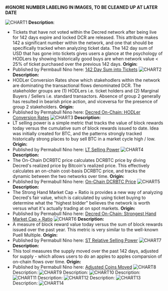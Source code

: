 **#IGNORE NUMBER LABELING IN IMAGES, TO BE CLEANED UP AT LATER DATE**

![CHART1](https://github.com/permabullnino/nino_on_chain/blob/master/CHART%20IMAGES/DCR_CHARTS/142_TIX_VOL_SUM.PNG)
**Description**: 
- Tickets that have not voted within the Decred network after being live for 142 days expire and locked DCR are released. This attribute makes 142 a significant number within the network, and one that should be specifically tracked when analyzing ticket data. The 142 day sum of USD that has gone into tickets gives users a glance at the psychology of HODLers by showing historically good buys are when network value < 25% of ticket purchased over the previous 142 days.
**Origin:**
- Published by Permbaull Nino here: [142 Day Sum into Tickets](https://medium.com/@permabullnino/decred-on-chain-macro-micro-outlook-12a26930623e)
![CHART2](https://github.com/permabullnino/nino_on_chain/blob/master/CHART%20IMAGES/DCR_CHARTS/HODLER%20CONVERSION%20RATE.PNG)
**Description:**
- HODLer Conversion Rates show which stakehodlers within the network are dominating the transactional flows denominated DCR. The stakeholder groups are (1) HODLers i.e. ticket holders and (2) Marginal Buyers / Sellers i.e. standard transactors. Absence of group 2 generally has resulted in bearish price action, and viceversa for the presence of group 2 stakeholders.
**Origin:**
- Published by Permabull Nino here: [Decred On-Chain: HODLer Conversion Rates](https://medium.com/@permabullnino/decred-on-chain-hodler-conversion-rates-87e16a4c78cd)
![CHART3](https://github.com/permabullnino/nino_on_chain/blob/master/CHART%20IMAGES/DCR_CHARTS/LT_REL_SELLPOWER.PNG)
**Description:**
- LT selling power is a simple metric that tracks the value of block rewards today versus the cumulative sum of block rewards issued to date. Idea was initially created for BTC, and the patterns strongly tracked historically strong places to buy sell BTC in a market cycle high / low. 
**Origin:**
- Published by Permabull Nino here: [LT Selling Power](https://medium.com/@permabullnino/decred-on-chain-macro-micro-outlook-12a26930623e)
![CHART4](https://github.com/permabullnino/nino_on_chain/blob/master/CHART%20IMAGES/DCR_CHARTS/ON%20CHAIN%20DCRBTC%20PRICE.PNG)
**Description:**
- The On-Chain DCRBTC price calculates DCRBTC price by diving Decred's realized price by Bitcoin's realized price. This effectively calculates an on-chain cost-basis DCRBTC price, and tracks the dynamic between the two networks over time.
**Origin:**
- Published by Permabull Nino here: [On-Chain DCRBTC Price](https://medium.com/@permabullnino/decred-on-chain-macro-micro-outlook-12a26930623e)
![CHART5](https://github.com/permabullnino/nino_on_chain/blob/master/CHART%20IMAGES/DCR_CHARTS/STRONG_HAND.PNG)
**Description:**
- The Strong Hand Market Cap + Ratio is provides a new way of analyzing Decred's fair value, which is calculated by using ticket buying to determine what the "highest bidder" believes the network is worth versus what it's actually trading at on spot markets.
**Origin:**
- Published by Permabull Nino here: [Decred On-Chain: Strongest Hand Market Cap + Ratio](https://medium.com/@permabullnino/decred-on-chain-strongest-hand-market-cap-ratio-146d6854e1d6)
![CHART6](https://github.com/permabullnino/nino_on_chain/blob/master/CHART%20IMAGES/DCR_CHARTS/ST_REL_SELLPOWER.PNG)
**Description:**
- A measure of block reward value today versus the sum of block rewards issued over the past year. This metric is  very similar to the well-known Puell Multiple.
**Origin:**
- Published by Permabull Nino here: [ST Relative Selling Power](https://medium.com/@permabullnino/decred-on-chain-macro-micro-outlook-12a26930623e)
![CHART7](https://github.com/permabullnino/nino_on_chain/blob/master/CHART%20IMAGES/DCR_CHARTS/SUPPLY_MOVED_ADJ.PNG)
**Description:**
- This tool measures the supply moved over the past 142 days, adjusted for supply - which allows users to do an apples to apples comparsion of on-chain flows over time.
**Origin:**
- Published by Permabull Nino here: [Adjusted Coins Moved](https://medium.com/@permabullnino/decred-on-chain-macro-micro-outlook-12a26930623e)
![CHART8](https://github.com/permabullnino/nino_on_chain/blob/master/CHART%20IMAGES/DCR_CHARTS/THROUGHPUT_THERMOMETER.PNG)
Description:
![CHART9](https://github.com/permabullnino/nino_on_chain/blob/master/CHART%20IMAGES/DCR_CHARTS/TICKET%20CHOP.PNG)
Description:
![CHART10](https://github.com/permabullnino/nino_on_chain/blob/master/CHART%20IMAGES/DCR_CHARTS/TICKET_FUNDINGRATE.PNG)
Description:
![CHART11](https://github.com/permabullnino/nino_on_chain/blob/master/CHART%20IMAGES/DCR_CHARTS/TICKET_ROI_ZSCORE.PNG)
Description:
![CHART12](https://github.com/permabullnino/nino_on_chain/blob/master/CHART%20IMAGES/DCR_CHARTS/TRANSACTIONAL_CHOP.PNG)
Description:
![CHART13](https://github.com/permabullnino/nino_on_chain/blob/master/CHART%20IMAGES/DCR_CHARTS/BLOCK_TIME_EXTREMES.PNG)
Description:
![CHART14](https://github.com/permabullnino/nino_on_chain/blob/master/CHART%20IMAGES/DCR_CHARTS/BLOCK_TIME_TREND.PNG)
